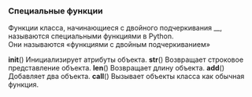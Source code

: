 ### Специальные функции

Функции класса, начинающиеся с двойного подчеркивания __, называются специальными функциями в Python.  
Они называются «функциями с двойным подчеркиванием»

__init__()	Инициализирует атрибуты объекта.
__str__()	Возвращает строковое представление объекта.
__len__()	Возвращает длину объекта.
__add__()	Добавляет два объекта.
__call__()	Вызывает объекты класса как обычная функция.

